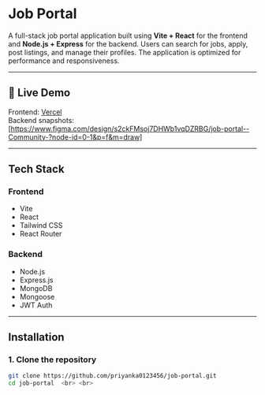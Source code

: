 # Job Portal

A full-stack job portal application built using **Vite + React** for the frontend and **Node.js + Express** for the backend. Users can search for jobs, apply, post listings, and manage their profiles. The application is optimized for performance and responsiveness.

---

## 🚀 Live Demo

Frontend: [ Vercel](https://job-portal-gilt.vercel.app/) <br>
Backend snapshots: [https://www.figma.com/design/s2ckFMsoj7DHWb1vqDZRBG/job-portal--Community-?node-id=0-1&p=f&m=draw]


---



##  Tech Stack

### Frontend
- Vite
- React
- Tailwind CSS
- React Router

### Backend
- Node.js
- Express.js
- MongoDB
- Mongoose
- JWT Auth

---

##  Installation

### 1. Clone the repository

```bash
git clone https://github.com/priyanka0123456/job-portal.git
cd job-portal  <br> <br>

